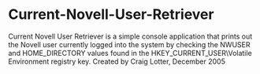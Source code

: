 Current-Novell-User-Retriever
=============================

Current Novell User Retriever is a simple console application that prints out the Novell user currently logged into the system by checking the NWUSER and HOME_DIRECTORY values found in the HKEY_CURRENT_USER\Volatile Environment registry key. Created by Craig Lotter, December 2005

